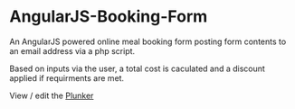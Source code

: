 # AngularJS-Booking-Form
An AngularJS powered online meal booking form posting form contents to an email address via a php script.

Based on inputs via the user, a total cost is caculated and a discount applied if requirments are met.

View / edit the <a href="http://plnkr.co/edit/adrj2x?p=preview" title="Plunker">Plunker</a>
